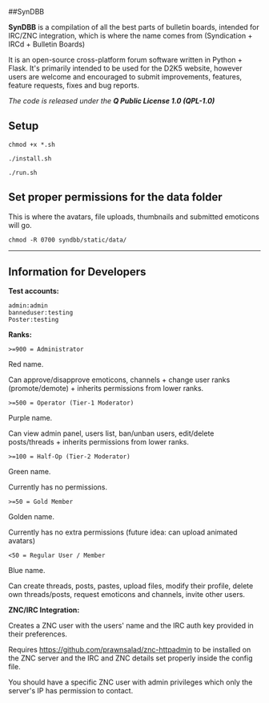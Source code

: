 ##SynDBB

**SynDBB** is a compilation of all the best parts of bulletin boards, intended for IRC/ZNC integration, which is where the name comes from (Syndication + IRCd + Bulletin Boards)

It is an open-source cross-platform forum software written in Python + Flask. It's primarily intended to be used for the D2K5 website, however users are welcome and encouraged to submit improvements, features, feature requests, fixes and bug reports.

*The code is released under the **Q Public License 1.0 (QPL-1.0)***

## Setup
`chmod +x *.sh`

`./install.sh`

`./run.sh`

## Set proper permissions for the data folder
This is where the avatars, file uploads, thumbnails and submitted emoticons will go.

`chmod -R 0700 syndbb/static/data/`

----------

## Information for Developers

**Test accounts:**

    admin:admin
    banneduser:testing
    Poster:testing

**Ranks:**

    >=900 = Administrator
Red name.

Can approve/disapprove emoticons, channels + change user ranks (promote/demote) + inherits permissions from lower ranks.


    >=500 = Operator (Tier-1 Moderator)

Purple name.

Can view admin panel, users list, ban/unban users, edit/delete posts/threads + inherits permissions from lower ranks.


    >=100 = Half-Op (Tier-2 Moderator)

Green name.

Currently has no permissions.


    >=50 = Gold Member

Golden name.

Currently has no extra permissions (future idea: can upload animated avatars)


    <50 = Regular User / Member
Blue name.

Can create threads, posts, pastes, upload files, modify their profile, delete own threads/posts, request emoticons and channels, invite other users.

**ZNC/IRC Integration:**

Creates a ZNC user with the users' name and the IRC auth key provided in their preferences.

Requires https://github.com/prawnsalad/znc-httpadmin to be installed on the ZNC server and the IRC and ZNC details set properly inside the config file.

You should have a specific ZNC user with admin privileges which only the server's IP has permission to contact.

